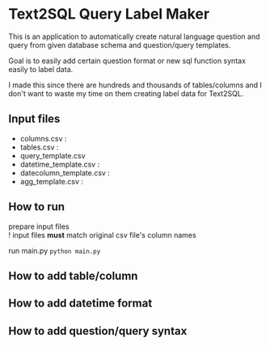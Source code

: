 # Text2SQL Query Label Maker
This is an application to automatically create natural language question and query from given database schema and question/query templates.

Goal is to easily add certain question format or new sql function syntax easily to label data.

I made this since there are hundreds and thousands of tables/columns and I don't want to waste my time on them creating label data for Text2SQL.

## Input files

- columns.csv :
- tables.csv :
- query_template.csv
- datetime_template.csv :
- datecolumn_template.csv : 
- agg_template.csv : 


## How to run
prepare input files  <br>
! input files **must** match original csv file's column names


run main.py
```python main.py```

## How to add table/column



## How to add datetime format


## How to add question/query syntax

